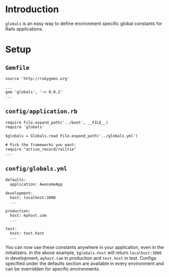 # Introduction

`globals` is an easy way to define environment specific global constants for Rails applications.

# Setup
## `Gemfile`
    source 'http://rubygems.org'

    ...
    gem 'globals', '~> 0.0.2'
    ...
## `config/application.rb`
    require File.expand_path('../boot', __FILE__)
    require 'globals'

    $globals = Globals.read File.expand_path('../globals.yml')

    # Pick the frameworks you want:
    require "active_record/railtie"
    ...
## `config/globals.yml`
    defaults:
      application: AwesomeApp

    development:
      host: localhost:3000
      ...

    production:
      host: myhost.com
      ...

    test:
      host: test.host
      ...

You can now use these constants anywhere in your application, even in the initializers. In the above example,
`$globals.host` will return `localhost:3000` in development, `myhost.com` in production and `test.host` in test. Configs specified under the defaults section are available in every environment and can be overridden for specific environments.